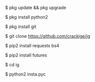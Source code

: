 $ pkg update && pkg upgrade

$ pkg install python2

$ pkg install git

$ git clone https://github.com/crackige/ig

$ pip2 install requests bs4

$ pip2 install futures

$ cd ig

$ python2 insta.pyc
